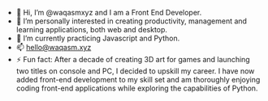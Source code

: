 - 👋 Hi, I’m @waqasmxyz and I am a Front End Developer.
- 👀 I’m personally interested in creating productivity, management and learning applications, both web and desktop.
- 🌱 I’m currently practicing Javascript and Python.
- 📫 hello@waqasm.xyz
- ⚡ Fun fact: After a decade of creating 3D art for games and launching two titles on console and PC, I decided to upskill my career. I have now added front-end development to my skill set and am thoroughly enjoying coding front-end applications while exploring the capabilities of Python.

<!---
waqasmxyz/waqasmxyz is a ✨ special ✨ repository because its `README.md` (this file) appears on your GitHub profile.
You can click the Preview link to take a look at your changes.
--->

